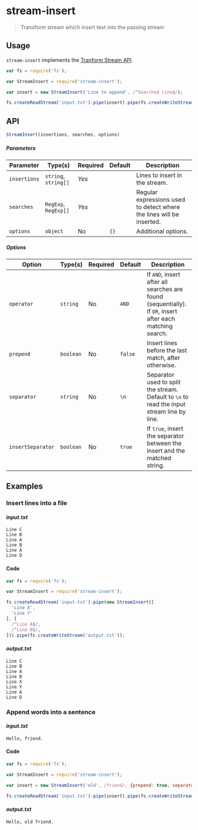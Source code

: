 # stream-insert

> Transform stream which insert text into the passing stream

## Usage

`stream-insert` implements the [Tranform Stream API](https://nodejs.org/api/stream.html#stream_implementing_a_transform_stream).

```js
var fs = require('fs');

var StreamInsert = require('stream-insert');

var insert = new StreamInsert('Line to append', /^Searched line$/);

fs.createReadStream('input.txt').pipe(insert).pipe(fs.createWriteStream('output.txt'));
```

## API

```js
StreamInsert(insertions, searches, options)
```

##### Parameters

| Parameter    | Type(s)              | Required | Default | Description                                                                                |
| ------------ | -------------------- | -------- | ------- | ------------------------------------------------------------------------------------------ |
| `insertions` | `string`, `string[]` | *Yes*    |         | Lines to insert in the stream.                                                             |
| `searches`   | `RegExp`, `RegExp[]` | *Yes*    |         | Regular expressions used to detect where the lines will be inserted.                       |
| `options`    | `object`             | No       | `{}`    | Additional options.                                                                        |

##### Options

| Option             | Type(s)   | Required | Default | Description                                                                                               |
| ------------------ | --------- | -------- | ------- | --------------------------------------------------------------------------------------------------------- |
| `operator`         | `string`  | No       | `AND`   | If `AND`, insert after all searches are found (sequentially). If `OR`, insert after each matching search. |
| `prepend`          | `boolean` | No       | `false` | Insert lines before the last match, after otherwise.                                                      |
| `separator`        | `string`  | No       | `\n`    | Separator used to split the stream. Default to `\n` to read the input stream line by line.                |
| `insertSeparator`  | `boolean` | No       | `true`  | If `true`, insert the separator between the insert and the matched string.                                |

## Examples

### Insert lines into a file

#### _input.txt_

```
Line C
Line B
Line A
Line B
Line A
Line D
```

#### Code

```js
var fs = require('fs');

var StreamInsert = require('stream-insert');

fs.createReadStream('input.txt').pipe(new StreamInsert([
  'Line X',
  'Line Y'
], [
  /^Line A$/,
  /^Line B$/,
])).pipe(fs.createWriteStream('output.txt'));
```

#### _output.txt_

```
Line C
Line B
Line A
Line B
Line X
Line Y
Line A
Line D
```

### Append words into a sentence

#### _input.txt_

```
Hello, friend.
```

#### Code

```js
var fs = require('fs');

var StreamInsert = require('stream-insert');

var insert = new StreamInsert('old', /friend/, {prepend: true, separator: ' '});

fs.createReadStream('input.txt').pipe(insert).pipe(fs.createWriteStream('output.txt'));
```

#### _output.txt_

```
Hello, old friend.
```

